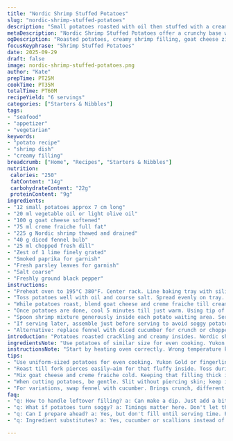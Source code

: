 ```yaml
---
title: "Nordic Shrimp Stuffed Potatoes"
slug: "nordic-shrimp-stuffed-potatoes"
description: "Small potatoes roasted with oil then stuffed with a creamy concoction of goat cheese and creme fraiche, tossed with thawed Nordic shrimp, diced fennel, and fresh dill. Zest of lime adds brightness. Finished with smoked paprika and parsley leaves for a punch of color and flavor. Balanced textures and fresh-herb aroma. No gluten nuts or eggs here."
metaDescription: "Nordic Shrimp Stuffed Potatoes offer a crunchy base with creamy filling, featuring goat cheese, dill, and lime zest for a unique flavor."
ogDescription: "Roasted potatoes, creamy shrimp filling, goat cheese zing. Explore Nordic flavors with this easy stuffed potato dish."
focusKeyphrase: "Shrimp Stuffed Potatoes"
date: 2025-09-29
draft: false
image: nordic-shrimp-stuffed-potatoes.png
author: "Kate"
prepTime: PT25M
cookTime: PT35M
totalTime: PT60M
recipeYield: "6 servings"
categories: ["Starters & Nibbles"]
tags:
- "seafood"
- "appetizer"
- "vegetarian"
keywords:
- "potato recipe"
- "shrimp dish"
- "creamy filling"
breadcrumb: ["Home", "Recipes", "Starters & Nibbles"]
nutrition: 
 calories: "250"
 fatContent: "14g"
 carbohydrateContent: "22g"
 proteinContent: "9g"
ingredients:
- "12 small potatoes approx 7 cm long"
- "20 ml vegetable oil or light olive oil"
- "100 g goat cheese softened"
- "75 ml creme fraiche full fat"
- "225 g Nordic shrimp thawed and drained"
- "40 g diced fennel bulb"
- "25 ml chopped fresh dill"
- "Zest of 1 lime finely grated"
- "Smoked paprika for garnish"
- "Fresh parsley leaves for garnish"
- "Salt coarse"
- "Freshly ground black pepper"
instructions:
- "Preheat oven to 195°C 380°F. Center rack. Line baking tray with silicone mat or parchment paper."
- "Toss potatoes well with oil and course salt. Spread evenly on tray. Roast about 35 minutes turning twice till skin crisp and flesh yields to skewer with little resistance."
- "While potatoes roast, blend goat cheese and creme fraiche till creamy but still thick. Fold in shrimp, fennel, dill, lime zest. Season taste with salt and pepper. Keep chilled."
- "Once potatoes are done, cool 5 minutes till just warm. Using tip of small paring knife, cut a slit lengthwise stopping near ends without breaking skin. Press around slit gently to open cavity slightly but keep shape intact."
- "Spoon shrimp mixture generously inside each potato waiting area. Serve immediately garnished with sprinkle of smoked paprika for smoky depth and parsley leaves for fresh aroma and color contrast."
- "If serving later, assemble just before serving to avoid soggy potatoes from cream mixture. Leftover filling can become a dip or sandwich spread."
- "Alternative: replace fennel with diced cucumber for crunch or chopped green onion for piquancy. Goat cheese can be swapped with cream cheese cautiously adjusting creme fraiche amount for texture."
introduction: "Potatoes roasted crackling and creamy insides. Nordic shrimp cold, tender but firm. Goat cheese tangs sharp but smooth. Fennel’s subtle anise crunch breaks the creaminess. Dill brightens herbs layer on depth. Lime zest wakes senses. You want textures layered; reds and greens on display. Smoked paprika earthy and hot in background, visual hint of fire. Heating potatoes slow and steady ensures fluffy center without drying skin. Too hot and skin burns, too cool turns soggy. Cream cheese too soft or too thick ruins fill. Precision here matters. Timing allows flavors to meld but freshness keeps profile lively. No eggs or nuts. Gluten free. For quick swaps, fennel to cucumber or scallions. Cheese to cream cheese adjust moisture. Chill shrimp well or pat dry for no water interference. This is rustic elevated, simple technique with strategic layering that pulls something beyond basic snack to starter with character."
ingredientsNote: "Use potatoes of similar size for even cooking. Yukon Gold or fingerlings best with thin skin that crisps evenly. Vegetable oil with neutral taste; light olive oil adds fruit notes if tolerated. Goat cheese brings brightness but cream cheese can stand in with a little less creme fraiche. Creme fraiche thickness adjusts filling texture so add slowly until creamy but not runny. Nordic shrimp thaw well under cold running water then pat dry or leftover water makes filling watery and sloppy. Fennel diced small but firm gives crunch and subtle licorice note; replace with crisp cucumber or green onion for sharpness. Fresh dill brightens, dried changes flavor profile drastically. Always zest citrus finely avoiding bitter pith. Smoked paprika as garnish for aroma and color; use Spanish pimentón sweet or hot variation. Parsley for visual appeal and mild herb flavor. Skip parsley and swap with chives if preferred. Salt is coarse for roasting skin but fine salt added for filling seasoning. Pepper freshly cracked for punch."
instructionsNote: "Start by heating oven correctly. Wrong temperature kills texture. Toss potatoes to coat well but not drowned in oil which affects crisping. Multiple tosses during roasting evenly brown potatoes. Roast until poke test shows fork enters cleanly without resistance, indicating fluffy interior. Mix cheese and creme fraiche off heat to control texture; cheese should not be melted or warm or filling will separate. Fold shrimp gently keeping pieces intact for texture contrast. Cut potatoes carefully not to pierce through skin or they leak steam. Press potatoes gently to open crease, don't pulp or mash; skin serves to hold filling. Fill immediately to maintain heat contrast; filling cold against warm potato gives textural interest. If plating ahead, roast potatoes and prep filling but fill last minute to avoid sogginess. Garnish smoked paprika lightly; overdoing masks all else. Parsley or chives finish visually and with fresh bite. Leftover filling adaptable for dip with pita or crackers. Keep knife handy for last minute scoring and precise onions/fennel dice."
tips:
- "Use uniform-sized potatoes for even cooking. Yukon Gold or fingerlings recommended—thin skin crisps well. Heat oven properly, check temp. Don't crowd potatoes in oil."
- "Roast till fork pierces easily—aim for that fluffy inside. Toss during roasting for even browning and crisp skin, pull out and cool just enough before stuffing."
- "Mix goat cheese and creme fraiche cold. Keeping that filling thick is key, avoid melting. Fold in shrimp gently—maintain size for texture. Balance salt to taste throughout."
- "When cutting potatoes, be gentle. Slit without piercing skin; keep it intact. Press a bit to create a cavity—hold shape, that's your key. Fill right after cooling slightly."
- "For variations, swap fennel with cucumber. Brings crunch, different flavor, or green onions for bite. Goat cheese can be cream cheese—keep texture in check when swapping."
faq:
- "q: How to handle leftover filling? a: Can make a dip. Just add a bit of cream, serve with crackers. Easy, straightforward options."
- "q: What if potatoes turn soggy? a: Timings matter here. Don't let them cool too long before filling. Immediate serving can help retain texture."
- "q: Can I prepare ahead? a: Yes, but don't fill until serving time. Potatoes should remain intact, not soft. Roast and cool, store separately."
- "q: Ingredient substitutes? a: Yes, cucumber or scallions instead of fennel. Goat cheese swap too if needed. Adjust creme fraiche amount carefully for mix."

---
```


